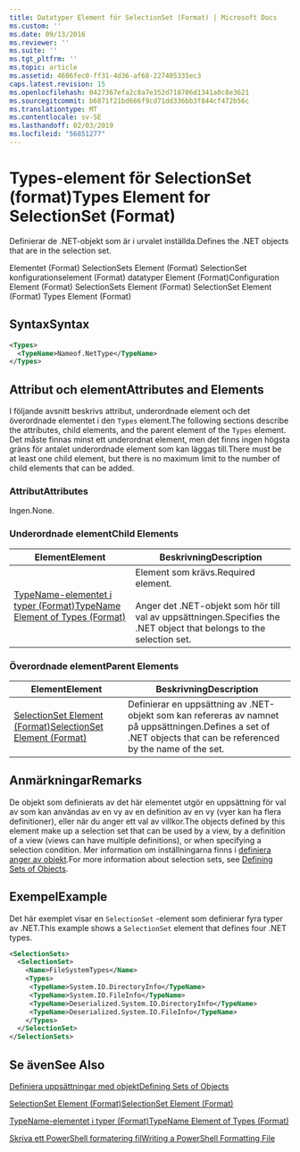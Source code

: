 ```yaml
---
title: Datatyper Element för SelectionSet (Format) | Microsoft Docs
ms.custom: ''
ms.date: 09/13/2016
ms.reviewer: ''
ms.suite: ''
ms.tgt_pltfrm: ''
ms.topic: article
ms.assetid: 4606fec0-ff31-4d36-af68-227405335ec3
caps.latest.revision: 15
ms.openlocfilehash: 0427367efa2c8a7e352d718706d1341a0c8e3621
ms.sourcegitcommit: b6871f21bd666f9cd71dd336bb3f844cf472b56c
ms.translationtype: MT
ms.contentlocale: sv-SE
ms.lasthandoff: 02/03/2019
ms.locfileid: "56851277"
---
```

# <a name="types-element-for-selectionset-format"></a><span data-ttu-id="ce7d4-102">Types-element för SelectionSet (format)</span><span class="sxs-lookup"><span data-stu-id="ce7d4-102">Types Element for SelectionSet (Format)</span></span>

<span data-ttu-id="ce7d4-103">Definierar de .NET-objekt som är i urvalet inställda.</span><span class="sxs-lookup"><span data-stu-id="ce7d4-103">Defines the .NET objects that are in the selection set.</span></span>

<span data-ttu-id="ce7d4-104">Elementet (Format) SelectionSets Element (Format) SelectionSet konfigurationselement (Format) datatyper Element (Format)</span><span class="sxs-lookup"><span data-stu-id="ce7d4-104">Configuration Element (Format) SelectionSets Element (Format) SelectionSet Element (Format) Types Element (Format)</span></span>

## <a name="syntax"></a><span data-ttu-id="ce7d4-105">Syntax</span><span class="sxs-lookup"><span data-stu-id="ce7d4-105">Syntax</span></span>

```xml
<Types>
  <TypeName>Nameof.NetType</TypeName>
</Types>

```

## <a name="attributes-and-elements"></a><span data-ttu-id="ce7d4-106">Attribut och element</span><span class="sxs-lookup"><span data-stu-id="ce7d4-106">Attributes and Elements</span></span>

<span data-ttu-id="ce7d4-107">I följande avsnitt beskrivs attribut, underordnade element och det överordnade elementet i den `Types` element.</span><span class="sxs-lookup"><span data-stu-id="ce7d4-107">The following sections describe the attributes, child elements, and the parent element of the `Types` element.</span></span> <span data-ttu-id="ce7d4-108">Det måste finnas minst ett underordnat element, men det finns ingen högsta gräns för antalet underordnade element som kan läggas till.</span><span class="sxs-lookup"><span data-stu-id="ce7d4-108">There must be at least one child element, but there is no maximum limit to the number of child elements that can be added.</span></span>

### <a name="attributes"></a><span data-ttu-id="ce7d4-109">Attribut</span><span class="sxs-lookup"><span data-stu-id="ce7d4-109">Attributes</span></span>

<span data-ttu-id="ce7d4-110">Ingen.</span><span class="sxs-lookup"><span data-stu-id="ce7d4-110">None.</span></span>

### <a name="child-elements"></a><span data-ttu-id="ce7d4-111">Underordnade element</span><span class="sxs-lookup"><span data-stu-id="ce7d4-111">Child Elements</span></span>

|<span data-ttu-id="ce7d4-112">Element</span><span class="sxs-lookup"><span data-stu-id="ce7d4-112">Element</span></span>|<span data-ttu-id="ce7d4-113">Beskrivning</span><span class="sxs-lookup"><span data-stu-id="ce7d4-113">Description</span></span>|
|-------------|-----------------|
|[<span data-ttu-id="ce7d4-114">TypeName-elementet i typer (Format)</span><span class="sxs-lookup"><span data-stu-id="ce7d4-114">TypeName Element of Types (Format)</span></span>](./typename-element-for-types-format.md)|<span data-ttu-id="ce7d4-115">Element som krävs.</span><span class="sxs-lookup"><span data-stu-id="ce7d4-115">Required element.</span></span><br /><br /> <span data-ttu-id="ce7d4-116">Anger det .NET-objekt som hör till val av uppsättningen.</span><span class="sxs-lookup"><span data-stu-id="ce7d4-116">Specifies the .NET object that belongs to the selection set.</span></span>|

### <a name="parent-elements"></a><span data-ttu-id="ce7d4-117">Överordnade element</span><span class="sxs-lookup"><span data-stu-id="ce7d4-117">Parent Elements</span></span>

|<span data-ttu-id="ce7d4-118">Element</span><span class="sxs-lookup"><span data-stu-id="ce7d4-118">Element</span></span>|<span data-ttu-id="ce7d4-119">Beskrivning</span><span class="sxs-lookup"><span data-stu-id="ce7d4-119">Description</span></span>|
|-------------|-----------------|
|[<span data-ttu-id="ce7d4-120">SelectionSet Element (Format)</span><span class="sxs-lookup"><span data-stu-id="ce7d4-120">SelectionSet Element (Format)</span></span>](./selectionset-element-format.md)|<span data-ttu-id="ce7d4-121">Definierar en uppsättning av .NET-objekt som kan refereras av namnet på uppsättningen.</span><span class="sxs-lookup"><span data-stu-id="ce7d4-121">Defines a set of .NET objects that can be referenced by the name of the set.</span></span>|

## <a name="remarks"></a><span data-ttu-id="ce7d4-122">Anmärkningar</span><span class="sxs-lookup"><span data-stu-id="ce7d4-122">Remarks</span></span>

<span data-ttu-id="ce7d4-123">De objekt som definierats av det här elementet utgör en uppsättning för val av som kan användas av en vy av en definition av en vy (vyer kan ha flera definitioner), eller när du anger ett val av villkor.</span><span class="sxs-lookup"><span data-stu-id="ce7d4-123">The objects defined by this element make up a selection set that can be used by a view, by a definition of a view (views can have multiple definitions), or when specifying a selection condition.</span></span>  <span data-ttu-id="ce7d4-124">Mer information om inställningarna finns i [definiera anger av objekt](./defining-selection-sets.md).</span><span class="sxs-lookup"><span data-stu-id="ce7d4-124">For more information about selection sets, see [Defining Sets of Objects](./defining-selection-sets.md).</span></span>

## <a name="example"></a><span data-ttu-id="ce7d4-125">Exempel</span><span class="sxs-lookup"><span data-stu-id="ce7d4-125">Example</span></span>

<span data-ttu-id="ce7d4-126">Det här exemplet visar en `SelectionSet` -element som definierar fyra typer av .NET.</span><span class="sxs-lookup"><span data-stu-id="ce7d4-126">This example shows a `SelectionSet` element that defines four .NET types.</span></span>

```xml
<SelectionSets>
  <SelectionSet>
    <Name>FileSystemTypes</Name>
    <Types>
     <TypeName>System.IO.DirectoryInfo</TypeName>
     <TypeName>System.IO.FileInfo</TypeName>
     <TypeName>Deserialized.System.IO.DirectoryInfo</TypeName>
     <TypeName>Deserialized.System.IO.FileInfo</TypeName>
    </Types>
  </SelectionSet>
</SelectionSets>
```

## <a name="see-also"></a><span data-ttu-id="ce7d4-127">Se även</span><span class="sxs-lookup"><span data-stu-id="ce7d4-127">See Also</span></span>

[<span data-ttu-id="ce7d4-128">Definiera uppsättningar med objekt</span><span class="sxs-lookup"><span data-stu-id="ce7d4-128">Defining Sets of Objects</span></span>](./defining-selection-sets.md)

[<span data-ttu-id="ce7d4-129">SelectionSet Element (Format)</span><span class="sxs-lookup"><span data-stu-id="ce7d4-129">SelectionSet Element (Format)</span></span>](./selectionset-element-format.md)

[<span data-ttu-id="ce7d4-130">TypeName-elementet i typer (Format)</span><span class="sxs-lookup"><span data-stu-id="ce7d4-130">TypeName Element of Types (Format)</span></span>](./typename-element-for-types-format.md)

[<span data-ttu-id="ce7d4-131">Skriva ett PowerShell formatering fil</span><span class="sxs-lookup"><span data-stu-id="ce7d4-131">Writing a PowerShell Formatting File</span></span>](./writing-a-powershell-formatting-file.md)
